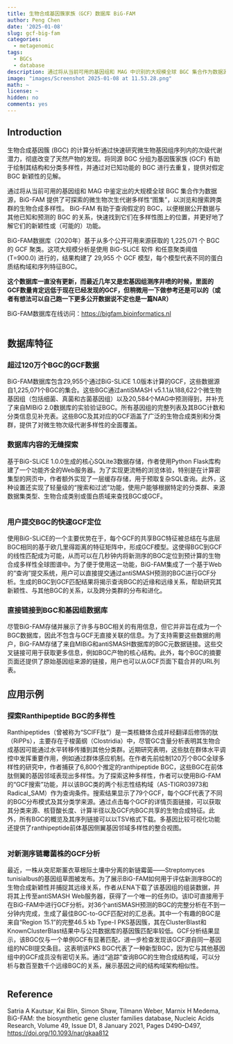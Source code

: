 ```yaml
---
title: 生物合成基因簇家族（GCF）数据库 BiG-FAM
author: Peng Chen
date: '2025-01-08'
slug: gcf-big-fam
categories:
  - metagenomic
tags:
  - BGCs
  - database
description: 通过将从当前可用的基因组和 MAG 中识别的大规模全球 BGC 集合作为数据源，BiG-FAM 提供了可探索的微生物次生代谢多样性“图集”，以浏览和搜索跨类群的生物合成多样性。
image: "images/Screenshot 2025-01-08 at 11.53.28.png"
math: ~
license: ~
hidden: no
comments: yes
---
```


## Introduction

生物合成基因簇 (BGC) 的计算分析通过快速研究微生物基因组序列内的次级代谢潜力，彻底改变了天然产物的发现。将同源 BGC 分组为基因簇家族 (GCF) 有助于绘制其结构和分类多样性，并通过对已知功能的 BGC 进行去重复，提供对假定 BGC 新颖性的见解。

通过将从当前可用的基因组和 MAG 中鉴定出的大规模全球 BGC 集合作为数据源，BiG-FAM 提供了可探索的微生物次生代谢多样性“图集”，以浏览和搜索跨类群的生物合成多样性。 
BiG-FAM 有助于查询假定的 BGC，以便根据公开数据与其他已知和预测的 BGC 的关系，快速找到它们在多样性图上的位置，并更好地了解它们的新颖性或（可能的）功能。

BiG-FAM数据库（2020年）基于从多个公开可用来源获取的 1,225,071 个 BGC 的 GCF 聚类。这项大规模分析是使用 BiG-SLiCE 软件 和任意聚类阈值 (T=900.0) 进行的，结果构建了 29,955 个 GCF 模型，每个模型代表不同的蛋白质结构域和序列特征BGC。

**这个数据库一直没有更新，而最近几年又是宏基因组测序井喷的时候，里面的GCF数量肯定远低于现在已经发现的GCF，但稍微用一下做参考还是可以的（或者有想法可以自己跑一下更多公开数据说不定也是一篇NAR）**

BiG-FAM数据库在线访问：<https://bigfam.bioinformatics.nl>

<img src="images/big-fam.png" title=""/>

## 数据库特征

### 超过120万个BGC的GCF数据
BiG-FAM数据库包含29,955个通过BiG-SLiCE 1.0版本计算的GCF，这些数据源自1,225,071个BGC的集合。这些BGC通过antiSMASH v5.1.1从188,622个微生物基因组（包括细菌、真菌和古菌基因组）以及20,584个MAG中预测得到，并补充了来自MIBiG 2.0数据库的实验验证BGC。所有基因组的完整列表及其BGC计数和分类信息见补充表。这些BGC及其对应的GCF涵盖了广泛的生物合成类别和分类群，提供了对微生物次级代谢多样性的全面覆盖。

### 数据库内容的无缝探索
基于BiG-SLiCE 1.0.0生成的核心SQLite3数据存储，作者使用Python Flask库构建了一个功能齐全的Web服务器。为了实现更流畅的浏览体验，特别是在计算密集型的网页中，作者额外实现了一层缓存存储，用于预取复杂SQL查询。此外，这种设置还实现了轻量级的“搜索和过滤”功能，使用户能够根据特定的分类群、来源数据集类型、生物合成类别或蛋白质域来查找BGC或GCF。

<img src="images/Screenshot 2025-01-08 at 11.53.28.png" title=""/>

### 用户提交BGC的快速GCF定位
使用BiG-SLiCE的一个主要优势在于，每个GCF的共享BGC特征被总结在与底层BGC相同的基于欧几里得距离的特征矩阵中，形成GCF模型。这使得BGC到GCF的线性匹配成为可能，从而可以在几秒钟内将新测序的BGC定位到预计算的生物合成多样性全球图谱中。为了便于使用这一功能，BiG-FAM集成了一个基于Web的“查询”提交系统，用户可以直接提交通过antiSMASH预测的BGC进行GCF分析。生成的BGC到GCF匹配结果将揭示查询BGC的近缘和远缘关系，帮助研究其新颖性、与其他BGC的关系，以及跨分类群的分布和进化。

### 直接链接到BGC和基因组数据库
尽管BiG-FAM存储并展示了许多与BGC相关的有用信息，但它并非旨在成为一个BGC数据库，因此不包含与GCF无直接关联的信息。为了支持需要这些数据的用户，BiG-FAM存储了来自MIBiG和antiSMASH数据库的BGC元数据链接。这些交叉链接可用于获取更多信息，例如BGC产物的核心结构。此外，每个BGC的摘要页面还提供了原始基因组来源的链接，用户也可以从GCF页面下载合并的URL列表。

## 应用示例

### 探索Ranthipeptide BGC的多样性  
Ranthipeptides（曾被称为“SCIFF肽”）是一类核糖体合成并经翻译后修饰的肽（RiPPs），主要存在于梭菌纲（Clostridia）中，尽管GC含量分析表明其生物合成基因可能通过水平转移传播到其他分类群。近期研究表明，这些肽在群体水平调控中发挥重要作用，例如通过群体感应机制。在作者先前绘制120万个BGC全球多样性的研究中，作者捕获了6,800个推定的ranthipeptide BGC，这些BGC在前体肽侧翼的基因邻域表现出多样性。为了探索这种多样性，作者可以使用BiG-FAM的“GCF搜索”功能，并以该BGC类的两个标志性结构域（AS-TIGR03973和Radical_SAM）作为查询条件。搜索结果显示了79个GCF，每个GCF代表了不同的BGC分布模式及其分类学来源。通过点击每个GCF的详情页面链接，可以获取其分类来源、核苷酸长度、计算半径以及GCF内BGC共享的生物合成特征。此外，所有BGC的概览及其序列链接可以以TSV格式下载。多基因比较可视化功能还提供了ranthipeptide前体基因侧翼基因邻域多样性的整合视图。

<img src="images/Screenshot 2025-01-08 at 13.09.04.png" title=""/>

### 对新测序链霉菌株的GCF分析  
最近，一株从突尼斯薰衣草根际土壤中分离的新链霉菌——Streptomyces tunisialbus的基因组草图被发布。为了展示BiG-FAM如何用于评估新测序BGC的生物合成新颖性并捕捉其远缘关系，作者从ENA下载了该基因组的组装数据，并将其上传至antiSMASH Web服务器，获得了一个唯一的任务ID。该ID可直接用于在BiG-FAM中进行GCF分析。对36个antiSMASH预测的BGC的完整分析在不到一分钟内完成，生成了最佳BGC-to-GCF匹配对的汇总表。其中一个有趣的BGC是来自“Region 15.1”的完整46.5 kb Type-I PKS基因簇，其在ClusterBlast和KnownClusterBlast结果中与公共数据库的基因簇匹配率较低。GCF分析结果显示，该BGC仅与一个单例GCF有显著匹配，进一步检查发现该GCF源自同一基因组的NCBI提交条目。这表明该PKS BGC代表了一种新型BGC，因为它与其他基因组中的GCF成员没有密切关系。通过“追踪”查询BGC的生物合成结构域，可以分析与数百至数千个远缘BGC的关系，展示基因之间的结构域架构相似性。

<img src="images/Screenshot 2025-01-08 at 13.09.25.png" title=""/>

## Reference

Satria A Kautsar, Kai Blin, Simon Shaw, Tilmann Weber, Marnix H Medema, BiG-FAM: the biosynthetic gene cluster families database, Nucleic Acids Research, Volume 49, Issue D1, 8 January 2021, Pages D490–D497, https://doi.org/10.1093/nar/gkaa812
